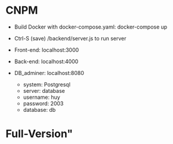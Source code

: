 # CNPM
 - Build Docker with docker-compose.yaml: docker-compose up

 - Ctrl-S (save) /backend/server.js to run server

 - Front-end: localhost:3000
 - Back-end: localhost:4000
 - DB_adminer: localhost:8080
    + system: Postgresql
    + server: database
    + username: huy
    + password: 2003
    + database: db

# Full-Version" 

